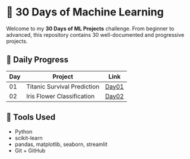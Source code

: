 
# 🚀 30 Days of Machine Learning

Welcome to my **30 Days of ML Projects** challenge. From beginner to advanced, this repository contains 30 well-documented and progressive projects.

## 📅 Daily Progress

| Day | Project | Link |
|-----|---------|------|
| 01 | Titanic Survival Prediction | [Day01](./Day1_Titanic) |
| 02 | Iris Flower Classification| [Day02](./Day2_Iris) |

## 📌 Tools Used
- Python
- scikit-learn
- pandas, matplotlib, seaborn, streamlit
- Git + GitHub

